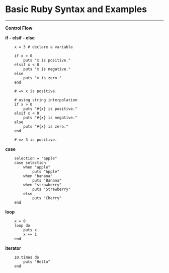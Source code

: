 # Basic Ruby Syntax and Examples

---

<strong>Control Flow</strong>

<strong>if - elsif - else</strong>

		x = 3 # declare a variable

		if x > 0
			puts "x is positive."
		elsif x < 0
		  	puts "x is negative."
		else
		  	puts "x is zero."
		end

		# => x is positive.

		# using string interpolation
		if x > 0
		  	puts "#{x} is positive."
		elsif x < 0
		  	puts "#{x} is negative."
		else
		  	puts "#{x} is zero."
		end

		# => 3 is positive.

<strong>case</strong>

		selection = "apple"
		case selection
  		  	when "apple"
    			puts "Apple"
  		  	when "banana"
    	    	puts "Banana"
  		  	when "strawberry"
    			puts "Strawberry"
  		  	else
    			puts "Cherry"
		end

<strong>loop</strong>

		x = 0
		loop do
			puts x
			x += 1
		end

<strong>iterator</strong>

		10.times do
  			puts "Hello"
		end